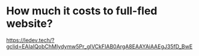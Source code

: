 # How much it costs to full-fled website?

https://ledev.tech/?gclid=EAIaIQobChMIydymw5Pr_gIVCkFIAB0ArgA8EAAYAiAAEgJ35fD_BwE
